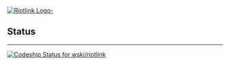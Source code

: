 [ ![Riotlink Logo-](http://i.imgur.com/GU5YtHH.png)](https://riotlink.net)

## Status
---
[ ![Codeship Status for wski/riotlink](https://codeship.io/projects/ddbeb030-7d00-0132-124a-26d15d8e303d/status)](https://codeship.io/projects/42693)
